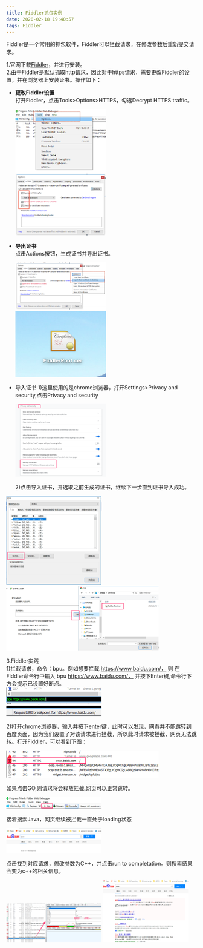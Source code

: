 ```yaml
---
title: Fiddler抓包实例
date: 2020-02-18 19:40:57
tags: Fiddler
---
```

Fiddler是一个常用的抓包软件，Fiddler可以拦截请求，在修改参数后重新提交请求。
<!--more-->
1.官网下载[Fiddler](https://www.telerik.com/fiddler)，并进行安装。  
2.由于Fiddler是默认抓取http请求，因此对于https请求，需要更改Fiddler的设置，并在浏览器上安装证书。操作如下：

* **更改Fiddler设置**  
  打开Fiddler，点击Tools>Options>HTTPS，勾选Decrypt HTTPS traffic。 

  <img src="Fiddler学习笔记1/1.png" width="50%" height="50%">
  <img src="Fiddler学习笔记1/2.png" width="50%" height="50%">

* **导出证书**  
  点击Actions按钮，生成证书并导出证书。  

  <img src="Fiddler学习笔记1/3.png" width="50%" height="50%">
  <img src="Fiddler学习笔记1/4.png" width="50%" height="50%">

* 导入证书
  1)这里使用的是chrome浏览器，打开Settings>Privacy and security,点击Privacy and security  

  <img src="Fiddler学习笔记1/5.png" width="50%" height="50%">

  2)点击导入证书，并选取之前生成的证书，继续下一步直到证书导入成功。
 <img src="Fiddler学习笔记1/6.png" width="50%" height="50%">
 <img src="Fiddler学习笔记1/7.png" width="80%" height="80%">
  
3.Fiddler实践  
1)拦截请求，命令：bpu。例如想要拦截 https://www.baidu.com/， 则
在Fiddler命令行中输入
bpu https://www.baidu.com/， 并按下Enter键,命令行下方会提示已设置好断点。    
<img src="Fiddler学习笔记1/8.png" width="50%" height="50%">
&ensp;&ensp;&ensp;<img src="Fiddler学习笔记1/9.png" width="50%" height="50%">  

2)打开chrome浏览器，输入并按下enter键，此时可以发现，网页并不能跳转到百度页面，因为我们设置了对该请求进行拦截，所以此时请求被拦截，网页无法跳转。打开Fiddler，可以看到下图：  

<img src="Fiddler学习笔记1/10.png" width="80%" height="50%">  

如果点击GO,则请求将会释放拦截,网页可以正常跳转。  

   <img src="Fiddler学习笔记1/11.png" width="50%" height="50%">
 
接着搜索Java，网页继续被拦截一直处于loading状态

  <img src="Fiddler学习笔记1/12.png" width="50%" height="50%">

点击找到对应请求，修改参数为C++，并点击run to completation。则搜索结果会变为c++的相关信息。

<img src="Fiddler学习笔记1/13.png" width="50%" height="50%">      
<img src="Fiddler学习笔记1/14.png" width="45%" height="45%">
  

  
